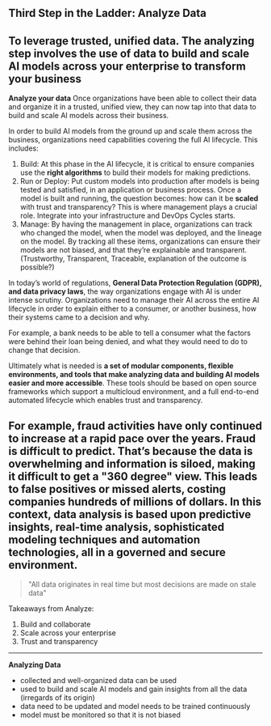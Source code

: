 ## Third Step in the Ladder: Analyze Data
To leverage trusted, unified data. The analyzing step involves the use of data to build and scale AI models across your enterprise to transform your business
---
**Analyze your data**
Once organizations have been able to collect their data and organize it in a trusted, unified view, they can now tap into that data to build and scale AI models across their business.   

In order to build AI models from the ground up and scale them across the business, organizations need capabilities covering the full AI lifecycle. This includes:
1. Build: At this phase in the AI lifecycle, it is critical to ensure companies use the **right algorithms** to build their models for making predictions.
2. Run or Deploy: Put custom models into production after models is being tested and satisfied, in an application or business process. Once a model is built and running, the question becomes: how can it be **scaled** with trust and transparency? This is where management plays a crucial role. Integrate into your infrastructure and DevOps Cycles starts.
3. Manage: By having the management in place, organizations can track who changed the model, when the model was deployed, and the lineage on the model. By tracking all these items, organizations can ensure their models are not biased, and that they’re explainable and transparent. (Trustworthy, Transparent, Traceable, explanation of the outcome is possible?)

In today’s world of regulations, **General Data Protection Regulation (GDPR), and data privacy laws**, the way organizations engage with AI is under intense scrutiny. Organizations need to manage their AI across the entire AI lifecycle in order to explain either to a consumer, or another business, how their systems came to a decision and why.

For example, a bank needs to be able to tell a consumer what the factors were behind their loan being denied, and what they would need to do to change that decision.  

Ultimately what is needed is **a set of modular components, flexible environments, and tools that make analyzing data and building AI models easier and more accessible**. These tools should be based on open source frameworks which support a multicloud environment, and a full end-to-end automated lifecycle which enables trust and transparency.

For example, fraud activities have only continued to increase at a rapid pace over the years. Fraud is difficult to predict. That’s because the data is overwhelming and information is siloed, making it difficult to get a "360 degree" view.  This leads to false positives or missed alerts, costing companies hundreds of millions of dollars. In this context, data analysis is based upon predictive insights, real-time analysis, sophisticated modeling techniques and automation technologies, all in a governed and secure environment.
---
> "All data originates in real time but most decisions are made on stale data"

Takeaways from Analyze:
1. Build and collaborate
2. Scale across your enterprise
3. Trust and transparency
---
**Analyzing Data**
- collected and well-organized data can be used
- used to build and scale AI models and gain insights from all the data (irregards of its origin)
- data need to be updated and model needs to be trained continuously
- model must be monitored so that it is not biased
